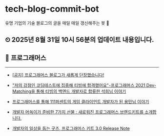 # tech-blog-commit-bot
유명 기업의 기술 블로그의 글을 매일 매일 갱신해주는 봇 🤖
## ⏲ 2025년 8월 31일 10시 56분의 업데이트 내용입니다.
## 🎃 프로그래머스

---
- [[공지] 프로그래머스 블로그가 새롭게 단장했습니다!](https://prgms.tistory.com/232)

- ["저의 강점인 코딩테스트에 집중해 티빙에 합격했어요"-프로그래머스 2021 Dev-Matching을 통해 티빙의 백엔드 개발자로 합류한 석희님 이야기](https://prgms.tistory.com/176)

- [프로그래머스를 통해 111퍼센트의 게임 클라이언트 개발자가 된 용민님 이야기](https://prgms.tistory.com/79)

- [개발자 머쓱이가 준비한 7가지 선물 : 새로워진 프로그래머스 브랜드키트를 소개합니다.](https://prgms.tistory.com/65)

- [개발자의 일상을 돕는 굿즈, 프로그래머스 키트 3.0 Release Note](https://prgms.tistory.com/164)

